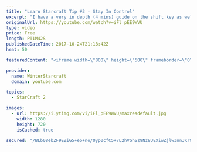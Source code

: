 ```yaml
---
title: "Learn Starcraft Tip #3 - Stay In Control"
excerpt: "I have a very in depth (4 mins) guide on the shift key as well here https://www.youtube.com/watch?v=7x9pHr544oY"
originalUrl: https://youtube.com/watch?v=iFl_pEE9WVU
type: video
price: Free
length: PT1M42S
publishedDateTime: 2017-10-24T21:18:42Z
heat: 50

featuredContent: "<iframe width=\"800\" height=\"500\" frameborder=\"0\" src=\"https://www.youtube.com/embed/iFl_pEE9WVU\" allow=\"accelerometer; autoplay; encrypted-media; gyroscope; picture-in-picture\" allowfullscreen></iframe>"

provider:
  name: WinterStarcraft
  domain: youtube.com

topics:
  - StarCraft 2

images:
  - url: https://i.ytimg.com/vi/iFl_pEE9WVU/maxresdefault.jpg
    width: 1280
    height: 720
    isCached: true

secured: "/BLb08ebZF9EZiG5+eo+no/Oyp0cfC5+7L2hVGhSz9Nz8U8XiwZjlw3nnJKr9EUeq6+7fDlgrUMaO4ndFAO5mXjqJ/athjARzY7T4HIlUnGISmAFCEdLMSl1/FaGu0C7dHBXWu1Zlw4vb+dlKumLc8PbZAkTDE468tsZ5WRYOPDpgSvWyS1WhI2xZ5pmfa3M9sNb5yl/p/166INkw2k2FrZ1d87cg6vEtYvE/+WzsvvqBCeXTYCGAEWoQ+LiIqWJTyi6lpycFUMGW/WfbpBHRyOnCAmPKxCvobdm3fN9/WNVYIN06wmlkQTEnLx4Z6sGvw8qVkwOlSPqT2wjOqUD47YtTBjEI6HiBinzglRb5BK03VAlia+0Ki128Bog9O1Ctphd71xWEPK+MTtUh2FtHIgC2IRbjQIhVsWWvfj6xwQ=;O1JQn9LDmMJEKMlPwrwUKg=="
---
```


